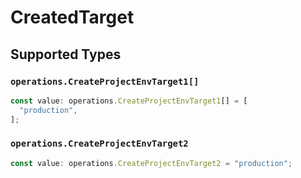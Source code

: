 # CreatedTarget


## Supported Types

### `operations.CreateProjectEnvTarget1[]`

```typescript
const value: operations.CreateProjectEnvTarget1[] = [
  "production",
];
```

### `operations.CreateProjectEnvTarget2`

```typescript
const value: operations.CreateProjectEnvTarget2 = "production";
```

